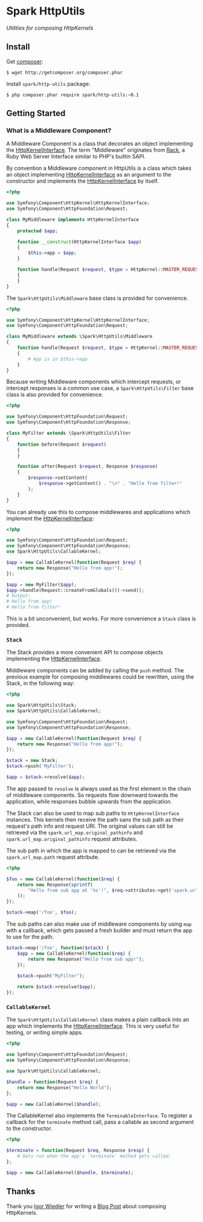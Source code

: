 # Spark HttpUtils

_Utilities for composing HttpKernels_

## Install

Get [composer]:

    $ wget http://getcomposer.org/composer.phar

Install `spark/http-utils` package:

    $ php composer.phar require spark/http-utils:~0.1

[composer]: http://getcomposer.org

## Getting Started

### What is a Middleware Component?

A Middleware Component is a class that decorates an object implementing
the [HttpKernelInterface][]. The term "Middleware" originates from
[Rack][], a Ruby Web Server Interface similar to PHP's builtin SAPI.

[Rack]: http://rack.github.com/
[HttpKernelInterface]: http://api.symfony.com/2.1/Symfony/Component/HttpKernel/HttpKernelInterface.html

By convention a Middleware component in HttpUtils is a class which takes
an object implementing [HttpKernelInterface][] as an argument to the
constructor and implements the [HttpKernelInterface][] by itself.

```php
<?php

use Symfony\Component\HttpKernel\HttpKernelInterface;
use Symfony\Component\HttpFoundation\Request;

class MyMiddleware implements HttpKernelInterface
{
    protected $app;

    function __construct(HttpKernelInterface $app)
    {
        $this->app = $app;
    }

    function handle(Request $request, $type = HttpKernel::MASTER_REQUEST, $catch = true)
    {
    }
}
```

The `Spark\HttpUtils\Middleware` base class is provided for convenience.

```php
<?php

use Symfony\Component\HttpKernel\HttpKernelInterface;
use Symfony\Component\HttpFoundation\Request;

class MyMiddleware extends \Spark\HttpUtils\Middleware
{
    function handle(Request $request, $type = HttpKernel::MASTER_REQUEST, $catch = true)
    {
        # App is in $this->app
    }
}
```

Because writing Middleware components which intercept requests, or
intercept responses is a common use case, a `Spark\HttpUtils\Filter`
base class is also provided for convenience.

```php
<?php

use Symfony\Component\HttpFoundation\Request;
use Symfony\Component\HttpFoundation\Response;

class MyFilter extends \Spark\HttpUtils\Filter
{
    function before(Request $request)
    {
    }

    function after(Request $request, Response $response)
    {
        $response->setContent(
            $response->getContent() . "\n" . "Hello from filter!"
        );
    }
}
```

You can already use this to compose middlewares and applications which
implement the [HttpKernelInterface][]:

```php
<?php

use Symfony\Component\HttpFoundation\Request;
use Symfony\Component\HttpFoundation\Response;
use Spark\HttpUtils\CallableKernel;

$app = new CallableKernel(function(Request $req) {
    return new Response("Hello from app!");
});

$app = new MyFilter($app);
$app->handle(Request::createFromGlobals())->send();
# Output:
# Hello from app!
# Hello from filter!
```

This is a bit unconvenient, but works. For more convenience a `Stack` class is provided.

### `Stack`

The Stack provides a more convenient API to compose objects implementing the [HttpKernelInterface][].

Middleware components can be added by calling the `push` method. The previous example for composing middlewares
could be rewritten, using the Stack, in the following way:

```php
<?php

use Spark\HttpUtils\Stack;
use Spark\HttpUtils\CallableKernel;

use Symfony\Component\HttpFoundation\Request;
use Symfony\Component\HttpFoundation\Response;

$app = new CallableKernel(function(Request $req) {
    return new Response("Hello from app!");
});

$stack = new Stack;
$stack->push('MyFilter');

$app = $stack->resolve($app);
```

The app passed to `resolve` is always used as the first element in the chain of middleware components. So
requests flow downward towards the application, while responses bubble upwards from the application. 

The Stack can also be used to map sub paths to `HttpKernelInterface` instances. This kernels then
receive the path sans the sub path as their request's path info and request URI. The original values can still
be retrieved via the `spark.url_map.original_pathinfo` and `spark.url_map.original_pathinfo` request attributes.

The sub path in which the app is mapped to can be retrieved via the `spark.url_map.path` request attribute.

```php
<?php

$foo = new CallableKernel(function($req) {
    return new Response(sprintf(
        "Hello from sub app at '%s'!", $req->attributes->get('spark.url_map.path')
    ));
});

$stack->map('/foo', $foo);
```

The sub paths can also make use of middleware components by using `map` with a callback, which gets
passed a fresh builder and must return the app to use for the path.

```php
$stack->map('/foo', function($stack) {
    $app = new CallableKernel(function($req) {
        return new Response("Hello from sub app!");
    });

    $stack->push("MyFilter");
    
    return $stack->resolve($app);
});
```

### `CallableKernel`

The `Spark\HttpUtils\CallableKernel` class makes a plain callback into an app which implements
the [HttpKernelInterface][]. This is very useful for testing, or writing simple apps.

```php
<?php

use Symfony\Component\HttpFoundation\Request;
use Symfony\Component\HttpFoundation\Response;

use Spark\HttpUtils\CallableKernel;

$handle = function(Request $req) {
    return new Response("Hello World");
};

$app = new CallableKernel($handle);
```

The CallableKernel also implements the `TerminableInterface`. To register a callback for the `terminate`
method call, pass a callable as second argument to the constructor.

```php
<?php

$terminate = function(Request $req, Response $resp) {
    # Gets run when the app's `terminate` method gets called.
};

$app = new CallableKernel($handle, $terminate);
```

## Thanks

Thank you [Igor Wiedler][] for writing a [Blog Post][] about composing
HttpKernels.

[Blog Post]: https://igor.io/2013/02/02/http-kernel-middlewares.html
[Igor Wiedler]: https://igor.io

